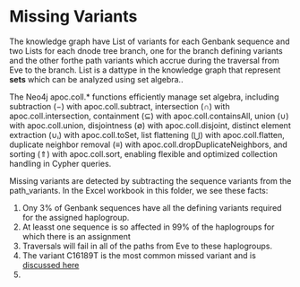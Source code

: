 # Missing Variants
 
The knowledge graph have List of variants for each Genbank sequence and two Lists for each dnode tree branch, one for the branch defining variants and the other forthe path variants which accrue during the traversal from Eve to the branch. List is a dattype in the knowledge graph that represent <b>sets</b> which can be analyzed using set algebra..

The Neo4j apoc.coll.* functions efficiently manage set algebra, including subtraction (−) with apoc.coll.subtract, intersection (∩) with apoc.coll.intersection, containment (⊆) with apoc.coll.containsAll, union (∪) with apoc.coll.union, disjointness (∅) with apoc.coll.disjoint, distinct element extraction (∪ᵢ) with apoc.coll.toSet, list flattening (⋃) with apoc.coll.flatten, duplicate neighbor removal (≡) with apoc.coll.dropDuplicateNeighbors, and sorting (⇑) with apoc.coll.sort, enabling flexible and optimized collection handling in Cypher queries.

Missing variants are detected by subtracting the sequence variants from the path_variants. In the Excel workbook in this folder, we see these facts:

<ol>
 <li>Ony 3% of Genbank sequences have all the defining variants required for the assigned haplogroup.</li>
 <li>At leasst one sequence is so affected in 99% of the haplogroups for which there is an assignment</li>
 <li>Traversals will fail in all of the paths from Eve to these haplogroups.</li>
 <li>The variant C16189T is the most common missed variant and is <a href="https://github.com/waigitdas/Mitochondrial-DNA-Research/tree/main/Knowledge_Graph/Analytics/Haplogroup_assignments">discussed here</a></li>
 <li></li>
</ol>
